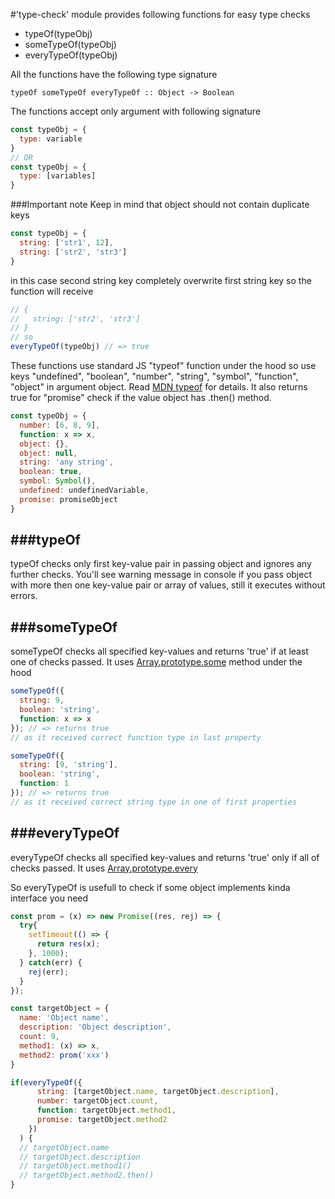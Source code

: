 #'type-check' module provides following functions for easy type checks

- typeOf(typeObj)
- someTypeOf(typeObj)
- everyTypeOf(typeObj)

All the functions have the following type signature

```
typeOf someTypeOf everyTypeOf :: Object -> Boolean
```

The functions accept only argument with following signature
```js
const typeObj = {
  type: variable
}
// OR
const typeObj = {
  type: [variables]
}
```
###Important note
Keep in mind that object should not contain duplicate keys
```js
const typeObj = {
  string: ['str1', 12],
  string: ['str2', 'str3']
}
```
in this case second string key completely overwrite first string key so the function will receive
```js
// {
//   string: ['str2', 'str3']
// }
// so
everyTypeOf(typeObj) // => true
```

These functions use standard JS "typeof" function under the hood so use keys
"undefined", "boolean", "number", "string", "symbol", "function", "object" in argument object.
Read [MDN typeof](https://developer.mozilla.org/ru/docs/Web/JavaScript/Reference/Operators/typeof) for details.
It also returns true for "promise" check if the value object has .then() method.
```js
const typeObj = {
  number: [6, 8, 9],
  function: x => x,
  object: {},
  object: null,
  string: 'any string',
  boolean: true,
  symbol: Symbol(),
  undefined: undefinedVariable,
  promise: promiseObject
}

```

###typeOf
---
typeOf checks only first key-value pair in passing object and ignores any further checks. You'll see warning message in console if you pass object with more then one key-value pair or array of values, still it executes without errors.

###someTypeOf
---
someTypeOf checks all specified key-values and returns 'true' if at least one of checks passed. It uses [Array.prototype.some](https://developer.mozilla.org/en-US/docs/Web/JavaScript/Reference/Global_Objects/Array/some) method under the hood

```js
someTypeOf({
  string: 9,
  boolean: 'string',
  function: x => x
}); // => returns true
// as it received correct function type in last property

someTypeOf({
  string: [9, 'string'],
  boolean: 'string',
  function: 1
}); // => returns true
// as it received correct string type in one of first properties
```

###everyTypeOf
---
everyTypeOf checks all speсified key-values and returns 'true' only if all of checks passed. It uses [Array.prototype.every](https://developer.mozilla.org/en-US/docs/Web/JavaScript/Reference/Global_Objects/Array/every)

So everyTypeOf is usefull to check if some object implements kinda interface you need

```js
const prom = (x) => new Promise((res, rej) => {
  try{
    setTimeout(() => {
      return res(x);
    }, 1000);
  } catch(err) {
    rej(err);
  }
});

const targetObject = {
  name: 'Object name',
  description: 'Object description',
  count: 9,
  method1: (x) => x,
  method2: prom('xxx')
}

if(everyTypeOf({
      string: [targetObject.name, targetObject.description],
      number: targetObject.count,
      function: targetObject.method1,
      promise: targetObject.method2
    })
  ) {
  // targetObject.name
  // targetObject.description
  // targetObject.method1()
  // targetObject.method2.then()
}
```
